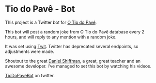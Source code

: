# Tio do Pavê - Bot

This project is a Twitter bot for [O Tio do Pavê](https://github.com/thebigfundamentals/Tio-do-Pave).

This bot will post a random joke from O Tio do Pavê database every 2 hours, and will reply to any mention with a random joke.

It was set using [Twit](https://github.com/ttezel/twit). Twitter has deprecated several endpoints, so adjustments were made.

Shoutout to the great [Daniel Shiffman](https://github.com/ttezel/twit), a great, great teacher and an awesome developer. I've managed to set this bot by watching his videos.

[TioDoPaveBot](https://twitter.com/TioDoPaveBot) on twitter.
